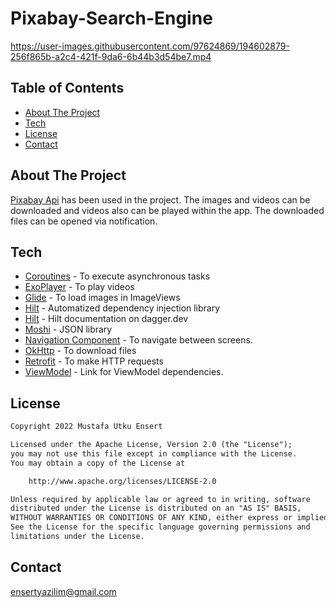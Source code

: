 # Pixabay-Search-Engine

https://user-images.githubusercontent.com/97624869/194602879-256f865b-a2c4-421f-9da6-6b44b3d54be7.mp4


## Table of Contents
* [About The Project](#about-the-project)
* [Tech](#tech)
* [License](#license)
* [Contact](#contact)


## About The Project
[Pixabay Api](https://pixabay.com/api/docs/) has been used in the project. The images and videos can be downloaded and videos also can be played within the app. The downloaded files can be opened via notification.


## Tech
* [Coroutines](https://developer.android.com/kotlin/coroutines) - To execute asynchronous tasks
* [ExoPlayer](https://exoplayer.dev/) - To play videos
* [Glide](https://github.com/bumptech/glide) - To load images in ImageViews
* [Hilt](https://developer.android.com/training/dependency-injection/hilt-android) - Automatized dependency injection library
* [Hilt](https://dagger.dev/hilt/) - Hilt documentation on dagger.dev
* [Moshi](https://github.com/square/moshi/) - JSON library
* [Navigation Component](https://developer.android.com/guide/navigation/navigation-getting-started) - To navigate between screens.
* [OkHttp](https://square.github.io/okhttp/) - To download files
* [Retrofit](https://square.github.io/retrofit/) - To make HTTP requests
* [ViewModel](https://developer.android.com/jetpack/androidx/releases/lifecycle) - Link for ViewModel dependencies.


## License
```xml
Copyright 2022 Mustafa Utku Ensert

Licensed under the Apache License, Version 2.0 (the "License");
you may not use this file except in compliance with the License.
You may obtain a copy of the License at

    http://www.apache.org/licenses/LICENSE-2.0

Unless required by applicable law or agreed to in writing, software
distributed under the License is distributed on an "AS IS" BASIS,
WITHOUT WARRANTIES OR CONDITIONS OF ANY KIND, either express or implied.
See the License for the specific language governing permissions and
limitations under the License.
```


## Contact
[ensertyazilim@gmail.com](#)
